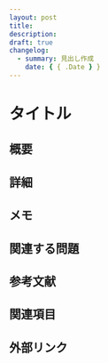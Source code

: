 ```yaml
---
layout: post
title: 
description: 
draft: true
changelog:
  - summary: 見出し作成
    date: { { .Date } }
---
```


# タイトル

## 概要

## 詳細

## メモ

## 関連する問題

## 参考文献

## 関連項目

## 外部リンク
